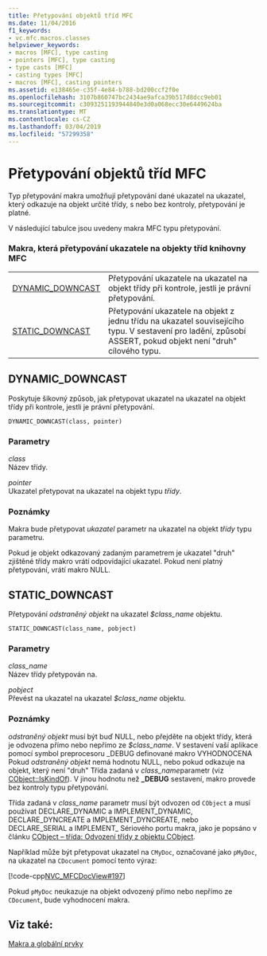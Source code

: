 ```yaml
---
title: Přetypování objektů tříd MFC
ms.date: 11/04/2016
f1_keywords:
- vc.mfc.macros.classes
helpviewer_keywords:
- macros [MFC], type casting
- pointers [MFC], type casting
- type casts [MFC]
- casting types [MFC]
- macros [MFC], casting pointers
ms.assetid: e138465e-c35f-4e84-b788-bd200ccf2f0e
ms.openlocfilehash: 3107b860747bc2434ae9afca39b517d8dcc9eb01
ms.sourcegitcommit: c3093251193944840e3d0a068ecc30e6449624ba
ms.translationtype: MT
ms.contentlocale: cs-CZ
ms.lasthandoff: 03/04/2019
ms.locfileid: "57299358"
---
```

# <a name="type-casting-of-mfc-class-objects"></a>Přetypování objektů tříd MFC

Typ přetypování makra umožňují přetypování dané ukazatel na ukazatel, který odkazuje na objekt určité třídy, s nebo bez kontroly, přetypování je platné.

V následující tabulce jsou uvedeny makra MFC typu přetypování.

### <a name="macros-that-cast-pointers-to-mfc-class-objects"></a>Makra, která přetypování ukazatele na objekty tříd knihovny MFC

|||
|-|-|
|[DYNAMIC_DOWNCAST](#dynamic_downcast)|Přetypování ukazatele na ukazatel na objekt třídy při kontrole, jestli je právní přetypování.|
|[STATIC_DOWNCAST](#static_downcast)|Přetypování ukazatele na objekt z jednu třídu na ukazatel souvisejícího typu. V sestavení pro ladění, způsobí ASSERT, pokud objekt není "druh" cílového typu.|

##  <a name="dynamic_downcast"></a>  DYNAMIC_DOWNCAST

Poskytuje šikovný způsob, jak přetypovat ukazatel na ukazatel na objekt třídy při kontrole, jestli je právní přetypování.

```
DYNAMIC_DOWNCAST(class, pointer)
```

### <a name="parameters"></a>Parametry

*class*<br/>
Název třídy.

*pointer*<br/>
Ukazatel přetypovat na ukazatel na objekt typu *třídy*.

### <a name="remarks"></a>Poznámky

Makra bude přetypovat *ukazatel* parametr na ukazatel na objekt *třídy* typu parametru.

Pokud je objekt odkazovaný zadaným parametrem je ukazatel "druh" zjištěné třídy makro vrátí odpovídající ukazatel. Pokud není platný přetypování, vrátí makro NULL.

##  <a name="static_downcast"></a>  STATIC_DOWNCAST

Přetypování *odstraněný objekt* na ukazatel *$class_name* objektu.

```
STATIC_DOWNCAST(class_name, pobject)
```

### <a name="parameters"></a>Parametry

*class_name*<br/>
Název třídy přetypován na.

*pobject*<br/>
Převést na ukazatel na ukazatel *$class_name* objektu.

### <a name="remarks"></a>Poznámky

*odstraněný objekt* musí být buď NULL, nebo přejděte na objekt třídy, která je odvozena přímo nebo nepřímo ze *$class_name*. V sestavení vaší aplikace pomocí symbol preprocesoru _DEBUG definované makro VYHODNOCENA Pokud *odstraněný objekt* nemá hodnotu NULL, nebo pokud odkazuje na objekt, který není "druh" Třída zadaná v *class_name*parametr (viz [CObject::IsKindOf](../../mfc/reference/cobject-class.md#iskindof)). V jinou hodnotu než **_DEBUG** sestavení, makro provede bez kontroly typu přetypování.

Třída zadaná v *class_name* parametr musí být odvozen od `CObject` a musí používat DECLARE_DYNAMIC a IMPLEMENT_DYNAMIC, DECLARE_DYNCREATE a IMPLEMENT_DYNCREATE, nebo DECLARE_SERIAL a IMPLEMENT_ Sériového portu makra, jako je popsáno v článku [CObject – třída: Odvození třídy z objektu CObject](../../mfc/deriving-a-class-from-cobject.md).

Například může být přetypovat ukazatel na `CMyDoc`, označované jako `pMyDoc`, na ukazatel na `CDocument` pomocí tento výraz:

[!code-cpp[NVC_MFCDocView#197](../../mfc/codesnippet/cpp/type-casting-of-mfc-class-objects_1.cpp)]

Pokud `pMyDoc` neukazuje na objekt odvozený přímo nebo nepřímo ze `CDocument`, bude vyhodnocení makra.

## <a name="see-also"></a>Viz také:

[Makra a globální prvky](../../mfc/reference/mfc-macros-and-globals.md)
